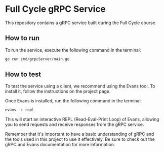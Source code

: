 # Full Cycle gRPC Service

This repository contains a gRPC service built during the Full Cycle course.

## How to run

To run the service, execute the following command in the terminal:

```bash
go run cmd/grpcServer/main.go
```

## How to test

To test the service using a client, we recommend using the Evans tool. To install it, follow the instructions on the project page.

Once Evans is installed, run the following command in the terminal:

```bash
evans -r repl
```

This will start an interactive REPL (Read-Eval-Print Loop) of Evans, allowing you to send requests and receive responses from the gRPC service.

Remember that it's important to have a basic understanding of gRPC and the tools used in this project to use it effectively. Be sure to check out the gRPC and Evans documentation for more information.
